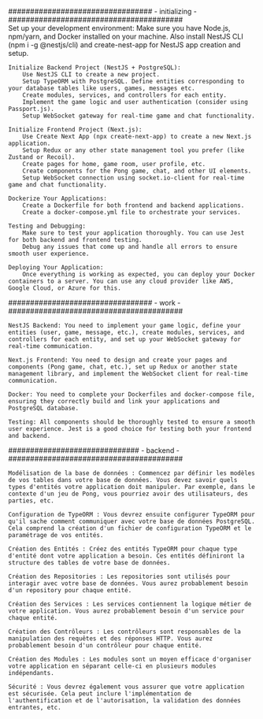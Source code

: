 ################################# - initializing - ########################################   
    Set up your development environment: Make sure you have Node.js, npm/yarn, and Docker installed on your machine. Also install NestJS CLI (npm i -g @nestjs/cli) and create-nest-app for NestJS app creation and setup.

    Initialize Backend Project (NestJS + PostgreSQL):
        Use NestJS CLI to create a new project.
        Setup TypeORM with PostgreSQL. Define entities corresponding to your database tables like users, games, messages etc.
        Create modules, services, and controllers for each entity.
        Implement the game logic and user authentication (consider using Passport.js).
        Setup WebSocket gateway for real-time game and chat functionality.

    Initialize Frontend Project (Next.js):
        Use Create Next App (npx create-next-app) to create a new Next.js application.
        Setup Redux or any other state management tool you prefer (like Zustand or Recoil).
        Create pages for home, game room, user profile, etc.
        Create components for the Pong game, chat, and other UI elements.
        Setup WebSocket connection using socket.io-client for real-time game and chat functionality.

    Dockerize Your Applications:
        Create a Dockerfile for both frontend and backend applications.
        Create a docker-compose.yml file to orchestrate your services.

    Testing and Debugging:
        Make sure to test your application thoroughly. You can use Jest for both backend and frontend testing.
        Debug any issues that come up and handle all errors to ensure smooth user experience.

    Deploying Your Application:
        Once everything is working as expected, you can deploy your Docker containers to a server. You can use any cloud provider like AWS, Google Cloud, or Azure for this.

################################# - work - ######################################## 

    NestJS Backend: You need to implement your game logic, define your entities (user, game, message, etc.), create modules, services, and controllers for each entity, and set up your WebSocket gateway for real-time communication.

    Next.js Frontend: You need to design and create your pages and components (Pong game, chat, etc.), set up Redux or another state management library, and implement the WebSocket client for real-time communication.

    Docker: You need to complete your Dockerfiles and docker-compose file, ensuring they correctly build and link your applications and PostgreSQL database.

    Testing: All components should be thoroughly tested to ensure a smooth user experience. Jest is a good choice for testing both your frontend and backend.

############################## - backend - ########################################

    Modélisation de la base de données : Commencez par définir les modèles de vos tables dans votre base de données. Vous devez savoir quels types d'entités votre application doit manipuler. Par exemple, dans le contexte d'un jeu de Pong, vous pourriez avoir des utilisateurs, des parties, etc.

    Configuration de TypeORM : Vous devrez ensuite configurer TypeORM pour qu'il sache comment communiquer avec votre base de données PostgreSQL. Cela comprend la création d'un fichier de configuration TypeORM et le paramétrage de vos entités.

    Création des Entités : Créez des entités TypeORM pour chaque type d'entité dont votre application a besoin. Ces entités définiront la structure des tables de votre base de données.

    Création des Repositories : Les repositories sont utilisés pour interagir avec votre base de données. Vous aurez probablement besoin d'un repository pour chaque entité.

    Création des Services : Les services contiennent la logique métier de votre application. Vous aurez probablement besoin d'un service pour chaque entité.

    Création des Contrôleurs : Les contrôleurs sont responsables de la manipulation des requêtes et des réponses HTTP. Vous aurez probablement besoin d'un contrôleur pour chaque entité.

    Création des Modules : Les modules sont un moyen efficace d'organiser votre application en séparant celle-ci en plusieurs modules indépendants.

    Sécurité : Vous devrez également vous assurer que votre application est sécurisée. Cela peut inclure l'implémentation de l'authentification et de l'autorisation, la validation des données entrantes, etc.
